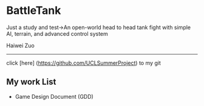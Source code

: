 # BattleTank
Just a study and test->An open-world head to head tank fight with simple AI, terrain, and advanced control system 

Haiwei Zuo

---
click [here] (https://github.com/UCLSummerProject) to my git

## My work List
* Game Design Document (GDD)
